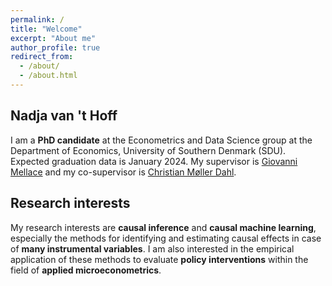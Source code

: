 ```yaml
---
permalink: /
title: "Welcome"
excerpt: "About me"
author_profile: true
redirect_from: 
  - /about/
  - /about.html
---
```


Nadja van 't Hoff
------
I am a **PhD candidate** at the Econometrics and Data Science group at the Department of Economics, University of Southern Denmark (SDU). Expected graduation data is January 2024. My supervisor is [Giovanni Mellace](https://sites.google.com/site/giovannimellace/) and my co-supervisor is [Christian Møller Dahl](https://portal.findresearcher.sdu.dk/en/persons/christian-m%C3%B8ller-dahl). 



Research interests
------
My research interests are **causal inference** and **causal machine learning**, especially the methods for identifying and estimating causal effects in case of **many instrumental variables**. I am also interested in the empirical application of these methods to evaluate **policy interventions** within the field of **applied microeconometrics**.


<!---
![Test image](images/mstile-150x150.png)
-->
